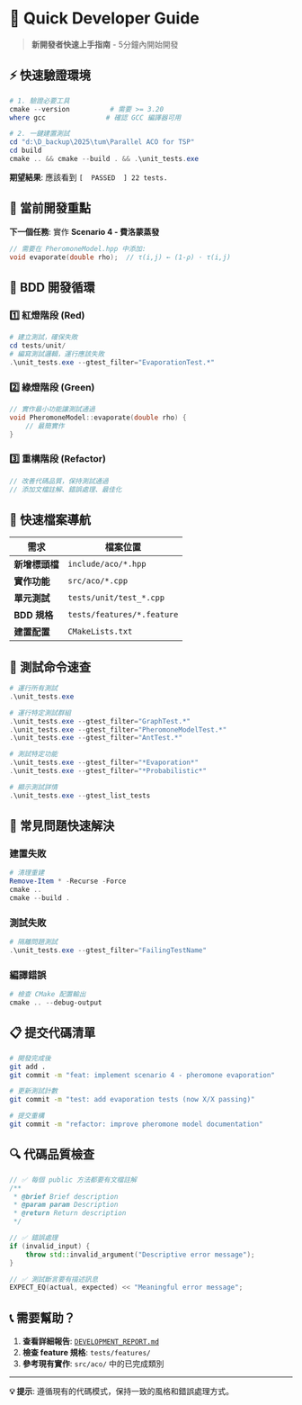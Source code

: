 # 🚀 Quick Developer Guide

> **新開發者快速上手指南** - 5分鐘內開始開發

## ⚡ 快速驗證環境

```powershell
# 1. 驗證必要工具
cmake --version          # 需要 >= 3.20
where gcc               # 確認 GCC 編譯器可用

# 2. 一鍵建置測試
cd "d:\D_backup\2025\tum\Parallel ACO for TSP"
cd build
cmake .. && cmake --build . && .\unit_tests.exe
```

**期望結果**: 應該看到 `[  PASSED  ] 22 tests.`

## 🎯 當前開發重點

**下一個任務**: 實作 **Scenario 4 - 費洛蒙蒸發**

```cpp
// 需要在 PheromoneModel.hpp 中添加:
void evaporate(double rho);  // τ(i,j) ← (1-ρ) · τ(i,j)
```

## 🔄 BDD 開發循環

### 1️⃣ 紅燈階段 (Red)
```powershell
# 建立測試，確保失敗
cd tests/unit/
# 編寫測試邏輯，運行應該失敗
.\unit_tests.exe --gtest_filter="EvaporationTest.*"
```

### 2️⃣ 綠燈階段 (Green)  
```cpp
// 實作最小功能讓測試通過
void PheromoneModel::evaporate(double rho) {
    // 最簡實作
}
```

### 3️⃣ 重構階段 (Refactor)
```cpp
// 改善代碼品質，保持測試通過
// 添加文檔註解、錯誤處理、最佳化
```

## 📁 快速檔案導航

| 需求 | 檔案位置 |
|------|----------|
| **新增標頭檔** | `include/aco/*.hpp` |
| **實作功能** | `src/aco/*.cpp` |
| **單元測試** | `tests/unit/test_*.cpp` |
| **BDD 規格** | `tests/features/*.feature` |
| **建置配置** | `CMakeLists.txt` |

## 🧪 測試命令速查

```powershell
# 運行所有測試
.\unit_tests.exe

# 運行特定測試群組
.\unit_tests.exe --gtest_filter="GraphTest.*"
.\unit_tests.exe --gtest_filter="PheromoneModelTest.*"
.\unit_tests.exe --gtest_filter="AntTest.*"

# 測試特定功能
.\unit_tests.exe --gtest_filter="*Evaporation*"
.\unit_tests.exe --gtest_filter="*Probabilistic*"

# 顯示測試詳情
.\unit_tests.exe --gtest_list_tests
```

## 🚨 常見問題快速解決

### 建置失敗
```powershell
# 清理重建
Remove-Item * -Recurse -Force
cmake ..
cmake --build .
```

### 測試失敗
```powershell
# 隔離問題測試
.\unit_tests.exe --gtest_filter="FailingTestName"
```

### 編譯錯誤
```powershell
# 檢查 CMake 配置輸出
cmake .. --debug-output
```

## 📋 提交代碼清單

```bash
# 開發完成後
git add .
git commit -m "feat: implement scenario 4 - pheromone evaporation"

# 更新測試計數
git commit -m "test: add evaporation tests (now X/X passing)"

# 提交重構
git commit -m "refactor: improve pheromone model documentation"
```

## 🔍 代碼品質檢查

```cpp
// ✅ 每個 public 方法都要有文檔註解
/**
 * @brief Brief description
 * @param param Description
 * @return Return description
 */

// ✅ 錯誤處理
if (invalid_input) {
    throw std::invalid_argument("Descriptive error message");
}

// ✅ 測試斷言要有描述訊息
EXPECT_EQ(actual, expected) << "Meaningful error message";
```

## 📞 需要幫助？

1. **查看詳細報告**: [`DEVELOPMENT_REPORT.md`](./DEVELOPMENT_REPORT.md)
2. **檢查 feature 規格**: `tests/features/`
3. **參考現有實作**: `src/aco/` 中的已完成類別

---

**💡 提示**: 遵循現有的代碼模式，保持一致的風格和錯誤處理方式。
